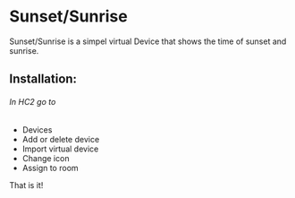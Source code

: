 # Sunset/Sunrise

Sunset/Sunrise is a simpel virtual Device that shows the time of sunset and sunrise.

## Installation:

###### In HC2 go to
- Devices
- Add or delete device
- Import virtual device
- Change icon
- Assign to room

That is it!

